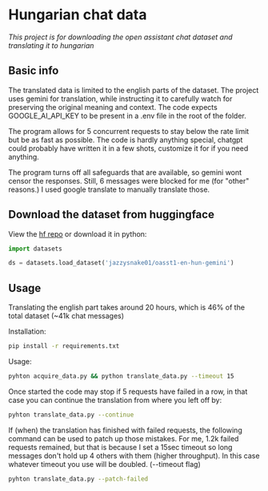 # Hungarian chat data

*This project is for downloading the open assistant chat dataset and translating it to hungarian*

## Basic info

The translated data is limited to the english parts of the dataset. The project uses gemini for
translation, while instructing it to carefully watch for preserving the original meaning and context.
The code expects GOOGLE_AI_API_KEY to be present in a .env file in the root of the folder.

The program allows for 5 concurrent requests to stay below the rate limit but be as fast as possible.
The code is hardly anything special, chatgpt could probably have written it in a few shots, customize
it for if you need anything.

The program turns off all safeguards that are available, so gemini wont censor the responses. Still,
6 messages were blocked for me (for "other" reasons.) I used google translate to manually translate
those.


## Download the dataset from huggingface

View the [hf repo](https://huggingface.co/datasets/jazzysnake01/oasst1-en-hun-gemini)
or download it in python:

```python
import datasets

ds = datasets.load_dataset('jazzysnake01/oasst1-en-hun-gemini')
```

## Usage

Translating the english part takes around 20 hours, which is 46% of the total dataset (~41k chat messages)

Installation:
```bash
pip install -r requirements.txt
```
Usage:
```bash
pyhton acquire_data.py && python translate_data.py --timeout 15
```

Once started the code may stop if 5 requests have failed in a row, in that case you can
continue the translation from where you left off by:

```bash
pyhton translate_data.py --continue
```
If (when) the translation has finished with failed requests, the following command can
be used to patch up those mistakes. For me, 1.2k failed requests remained, but that is
because I set a 15sec timeout so long messages don't hold up 4 others with them (higher throughput).
In this case whatever timeout you use will be doubled. (--timeout flag)
```bash
pyhton translate_data.py --patch-failed
```

